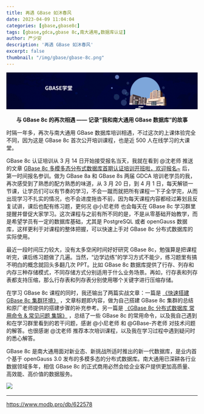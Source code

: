 ```yaml
---
title: 再遇 GBase 如沐春风
date: 2023-04-09 11:04:04
categories: [gbase,gbase8c]
tags: [gbase,gdca,gbase 8c,南大通用,数据库认证]
author: 严少安
description: '再遇 GBase 如沐春风'
excerpt: false
thumbnail: "/img/gbase/gbase-8c.png"
---
```


![banner-xt.jpg](/img/gbase/banner-xt.jpg)


**<center>与 GBase 8c 的再次相遇
—— 记录“我和南大通用 GBase 数据库”的故事</center>**


时隔一年多，再次与南大通用 GBase 数据库培训相遇，不过这次的上课体验完全不同，因为这是 GBase 8c 首次公开培训课程，也是近 500 人在线学习的大课堂。

GBase 8c 认证培训从 3 月 14 日开始接受报名当天，我就在看到 @沈老师 推送的文章 [GBase 8c 多模多态分布式数据库首期认证培训开班啦，欢迎报名~](https://www.modb.pro/db/618667) 后，第一时间报名参训。做为 GBase 8a 和 GBase 8s 两届 GDCA 培训老学员的我，再次感受到了熟悉的配方熟悉的味道，从 3 月 20 日，到 4 月 1 日，每天解锁一节课，让学员们可以有节奏的学习，不会一蹴而就把所有课程一下子全学完，从而出现学习不扎实的情况，也不会进度拖沓不前，因为每天课程内容都经过筹划且反复试讲，课后也配有练习题，更何况 @小尼老师 也会每天在 GBase 8c 学习群里提醒并督促大家学习。这次课程与之前有所不同的是，不是从零基础开始教学，而是希望学员有一定的数据库基础，尤其是 PostgreSQL 或者 openGauss 数据库，这样更利于对课程的整体把握，可以快速上手对 GBase 8c 分布式数据库的实际使用。

最近一段时间压力较大，没有太多空闲时间好好研究 GBase 8c，勉强算是把课程听完，课后练习题做了几遍。当然，“边学边练”的学习方式不能少，练习题里有搞不明白的概念就回头多翻几次 PPT。比如 GBase 8c 数据库提供了行存、列存和内存三种存储模式，不同存储方式分别适用于什么业务场景。再如，行存表和列存表都支持压缩，那么行存表和列存表分别使用哪个关键字进行压缩存储。

在学习 GBase 8c 课程的同时，我还输出了两篇实战文章：一篇是 [《快速搭建 GBase 8c 集群环境》](https://www.modb.pro/db/618721) ，文章标题即内容，做为自己搭建 GBase 8c 集群的总结和原厂老师提供的搭建步骤的补充参考。另一篇是 [《GBase 8c 分布式数据库 常用命令 & 常见问题 集锦》](https://www.modb.pro/db/619360) ，总结了一些 GBase 8c 的常用命令，以及我自己遇到和在学习群里看到的若干问题，感谢 @小尼老师 和 @GBase-齐老师 对技术问题的解答。也很感谢 @沈老师 推荐本次培训课程，以及我在学习过程中遇到疑问时的悉心解答。

GBase 8c 是南大通用面对新业态、新挑战所适时推出的新一代数据库，是业内首个基于 openGauss 3.0 发布的多模多态的分布式数据库。南大通用已深耕各行业数据领域多年，相信 GBase 8c 的正式商用必然会给企业客户提供更加高质量、高效能、高价值的数据服务。

![](2023-04-09-01.png)


---
https://www.modb.pro/db/622578

